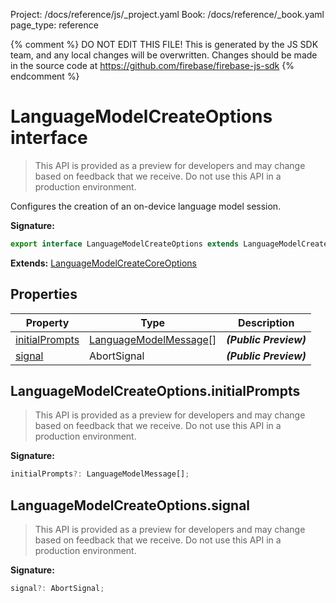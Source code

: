 Project: /docs/reference/js/_project.yaml
Book: /docs/reference/_book.yaml
page_type: reference

{% comment %}
DO NOT EDIT THIS FILE!
This is generated by the JS SDK team, and any local changes will be
overwritten. Changes should be made in the source code at
https://github.com/firebase/firebase-js-sdk
{% endcomment %}

# LanguageModelCreateOptions interface
> This API is provided as a preview for developers and may change based on feedback that we receive. Do not use this API in a production environment.
> 

Configures the creation of an on-device language model session.

<b>Signature:</b>

```typescript
export interface LanguageModelCreateOptions extends LanguageModelCreateCoreOptions 
```
<b>Extends:</b> [LanguageModelCreateCoreOptions](./ai.languagemodelcreatecoreoptions.md#languagemodelcreatecoreoptions_interface)

## Properties

|  Property | Type | Description |
|  --- | --- | --- |
|  [initialPrompts](./ai.languagemodelcreateoptions.md#languagemodelcreateoptionsinitialprompts) | [LanguageModelMessage](./ai.languagemodelmessage.md#languagemodelmessage_interface)<!-- -->\[\] | <b><i>(Public Preview)</i></b> |
|  [signal](./ai.languagemodelcreateoptions.md#languagemodelcreateoptionssignal) | AbortSignal | <b><i>(Public Preview)</i></b> |

## LanguageModelCreateOptions.initialPrompts

> This API is provided as a preview for developers and may change based on feedback that we receive. Do not use this API in a production environment.
> 

<b>Signature:</b>

```typescript
initialPrompts?: LanguageModelMessage[];
```

## LanguageModelCreateOptions.signal

> This API is provided as a preview for developers and may change based on feedback that we receive. Do not use this API in a production environment.
> 

<b>Signature:</b>

```typescript
signal?: AbortSignal;
```
